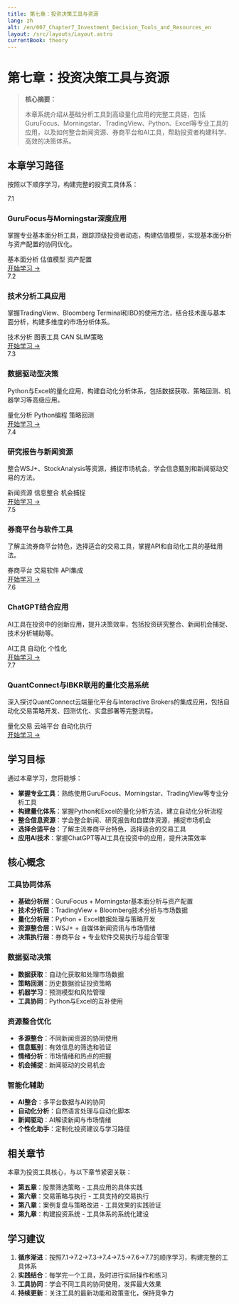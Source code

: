 ```yaml
---
title: 第七章：投资决策工具与资源
lang: zh
alt: /en/007_Chapter7_Investment_Decision_Tools_and_Resources_en
layout: /src/layouts/Layout.astro
currentBook: theory
---
```

# 第七章：投资决策工具与资源

> **核心摘要：**
> 
> 本章系统介绍从基础分析工具到高级量化应用的完整工具链，包括GuruFocus、Morningstar、TradingView、Python、Excel等专业工具的应用，以及如何整合新闻资源、券商平台和AI工具，帮助投资者构建科学、高效的决策体系。

## 本章学习路径

按照以下顺序学习，构建完整的投资工具体系：

<div class="chapters-grid">
  <div class="chapter-card">
    <div class="chapter-header">
      <span class="chapter-number">7.1</span>
      <h3>GuruFocus与Morningstar深度应用</h3>
    </div>
    <p>掌握专业基本面分析工具，跟踪顶级投资者动态，构建估值模型，实现基本面分析与资产配置的协同优化。</p>
    <div class="chapter-features">
      <span class="feature-tag">基本面分析</span>
      <span class="feature-tag">估值模型</span>
      <span class="feature-tag">资产配置</span>
    </div>
    <a href="/book1/007_Chapter7/7.1_GuruFocus_Morningstar_CN" class="chapter-link">开始学习 →</a>
  </div>

  <div class="chapter-card">
    <div class="chapter-header">
      <span class="chapter-number">7.2</span>
      <h3>技术分析工具应用</h3>
    </div>
    <p>掌握TradingView、Bloomberg Terminal和IBD的使用方法，结合技术面与基本面分析，构建多维度的市场分析体系。</p>
    <div class="chapter-features">
      <span class="feature-tag"><span class="glossary-term" data-term="技术分析" data-definition='{"term":"技术分析","fullName":"Technical Analysis","description":"通过价格图表和交易量分析预测股价走势的方法","category":"分析方法","example":"移动平均线、RSI、MACD等技术指标"}' title="通过价格图表和交易量分析预测股价走势的方法"><span class="glossary-term" data-term="技术分析" data-definition='{"term":"技术分析","fullName":"Technical Analysis","description":"通过价格图表和交易量分析预测股价走势的方法","category":"分析方法","example":"移动平均线、RSI、MACD等技术指标"}' title="通过价格图表和交易量分析预测股价走势的方法">技术分析</span></span></span>
      <span class="feature-tag">图表工具</span>
      <span class="feature-tag">CAN SLIM策略</span>
    </div>
    <a href="/book1/007_Chapter7/7.2_Technical_Analysis_Tools_CN" class="chapter-link">开始学习 →</a>
  </div>

  <div class="chapter-card">
    <div class="chapter-header">
      <span class="chapter-number">7.3</span>
      <h3>数据驱动型决策</h3>
    </div>
    <p>Python与Excel的量化应用，构建自动化分析体系，包括数据获取、策略回测、机器学习等高级应用。</p>
    <div class="chapter-features">
      <span class="feature-tag">量化分析</span>
      <span class="feature-tag">Python编程</span>
      <span class="feature-tag">策略回测</span>
    </div>
    <a href="/book1/007_Chapter7/7.3_Data_Driven_Decision_CN" class="chapter-link">开始学习 →</a>
  </div>

  <div class="chapter-card">
    <div class="chapter-header">
      <span class="chapter-number">7.4</span>
      <h3>研究报告与新闻资源</h3>
    </div>
    <p>整合WSJ+、StockAnalysis等资源，捕捉市场机会，学会信息甄别和新闻驱动交易的方法。</p>
    <div class="chapter-features">
      <span class="feature-tag">新闻资源</span>
      <span class="feature-tag">信息整合</span>
      <span class="feature-tag">机会捕捉</span>
    </div>
    <a href="/book1/007_Chapter7/7.4_Research_News_Resources_CN" class="chapter-link">开始学习 →</a>
  </div>

  <div class="chapter-card">
    <div class="chapter-header">
      <span class="chapter-number">7.5</span>
      <h3>券商平台与软件工具</h3>
    </div>
    <p>了解主流券商平台特色，选择适合的交易工具，掌握API和自动化工具的基础用法。</p>
    <div class="chapter-features">
      <span class="feature-tag">券商平台</span>
      <span class="feature-tag">交易软件</span>
      <span class="feature-tag">API集成</span>
    </div>
    <a href="/book1/007_Chapter7/7.5_Broker_Platform_Tools_CN" class="chapter-link">开始学习 →</a>
  </div>

  <div class="chapter-card">
    <div class="chapter-header">
      <span class="chapter-number">7.6</span>
      <h3>ChatGPT结合应用</h3>
    </div>
    <p>AI工具在投资中的创新应用，提升决策效率，包括投资研究整合、新闻机会捕捉、技术分析辅助等。</p>
    <div class="chapter-features">
      <span class="feature-tag">AI工具</span>
      <span class="feature-tag">自动化</span>
      <span class="feature-tag">个性化</span>
    </div>
    <a href="/book1/007_Chapter7/7.6_ChatGPT_Integration_CN" class="chapter-link">开始学习 →</a>
  </div>
  <div class="chapter-card">
    <div class="chapter-header">
      <span class="chapter-number">7.7</span>
      <h3>QuantConnect与IBKR联用的量化交易系统</h3>
    </div>
    <p>深入探讨QuantConnect云端量化平台与Interactive Brokers的集成应用，包括自动化交易策略开发、回测优化、实盘部署等完整流程。</p>
    <div class="chapter-features">
      <span class="feature-tag">量化交易</span>
      <span class="feature-tag">云端平台</span>
      <span class="feature-tag">自动化执行</span>
    </div>
    <a href="/book1/007_Chapter7/7.7_QuantConnect_IBKR_Integration_CN" class="chapter-link">开始学习 →</a>
  </div>
</div>

## 学习目标

通过本章学习，您将能够：

- **掌握专业工具**：熟练使用GuruFocus、Morningstar、TradingView等专业分析工具
- **构建量化体系**：掌握Python和Excel的量化分析方法，建立自动化分析流程
- **整合信息资源**：学会整合新闻、研究报告和自媒体资源，捕捉市场机会
- **选择合适平台**：了解主流券商平台特色，选择适合的交易工具
- **应用AI技术**：掌握ChatGPT等AI工具在投资中的应用，提升决策效率

## 核心概念

### 工具协同体系
- **基础分析层**：GuruFocus + Morningstar基本面分析与资产配置
- **技术分析层**：TradingView + Bloomberg技术分析与市场数据
- **量化分析层**：Python + Excel数据处理与策略开发
- **资源整合层**：WSJ+ + 自媒体新闻资讯与市场情绪
- **决策执行层**：券商平台 + 专业软件交易执行与组合管理

### 数据驱动决策
- **数据获取**：自动化获取和处理市场数据
- **策略回测**：历史数据验证投资策略
- **机器学习**：预测模型和风险管理
- **工具协同**：Python与Excel的互补使用

### 资源整合优化
- **多源整合**：不同新闻资源的协同使用
- **信息甄别**：有效信息的筛选和验证
- **情绪分析**：市场情绪和热点的把握
- **机会捕捉**：新闻驱动的交易机会

### 智能化辅助
- **AI整合**：多平台数据与AI的协同
- **自动化分析**：自然语言处理与自动化脚本
- **新闻驱动**：AI解读新闻与市场情绪
- **个性化助手**：定制化投资建议与学习路径

## 相关章节

本章为投资工具核心，与以下章节紧密关联：

- **第五章**：股票筛选策略 - 工具应用的具体实践
- **第六章**：交易策略与执行 - 工具支持的交易执行
- **第八章**：案例复盘与策略改进 - 工具效果的实践验证
- **第九章**：构建投资系统 - 工具体系的系统化建设

## 学习建议

1. **循序渐进**：按照7.1→7.2→7.3→7.4→7.5→7.6→7.7的顺序学习，构建完整的工具体系
2. **实践结合**：每学完一个工具，及时进行实际操作和练习
3. **工具协同**：学会不同工具的协同使用，发挥最大效果
4. **持续更新**：关注工具的最新功能和政策变化，保持竞争力
